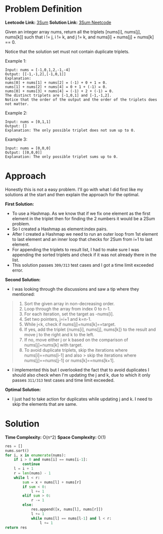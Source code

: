 # Problem Definition

**Leetcode Link:** [3Sum](https://leetcode.com/problems/3sum/submissions/1366345932/)
**Solution Link:** [3Sum Neetcode](https://www.youtube.com/watch?v=jzZsG8n2R9A)

Given an integer array nums, return all the triplets [nums[i], nums[j], nums[k]] such that i != j, i != k, and j != k, and nums[i] + nums[j] + nums[k] == 0.

Notice that the solution set must not contain duplicate triplets.

Example 1:
```
Input: nums = [-1,0,1,2,-1,-4]
Output: [[-1,-1,2],[-1,0,1]]
Explanation: 
nums[0] + nums[1] + nums[2] = (-1) + 0 + 1 = 0.
nums[1] + nums[2] + nums[4] = 0 + 1 + (-1) = 0.
nums[0] + nums[3] + nums[4] = (-1) + 2 + (-1) = 0.
The distinct triplets are [-1,0,1] and [-1,-1,2].
Notice that the order of the output and the order of the triplets does not matter.
```

Example 2:
```
Input: nums = [0,1,1]
Output: []
Explanation: The only possible triplet does not sum up to 0.
```

Example 3:
```
Input: nums = [0,0,0]
Output: [[0,0,0]]
Explanation: The only possible triplet sums up to 0.
```

# Approach

Honestly this is not a easy problem. I'll go with what I did first like my solutions at the start and then explain the approach for the optimal.

**First Solution:**
- To use a Hashmap. As we know that if we fix one element as the first element in the triplet then for finding the 2 numbers it would be a 2Sum problem.
- So I created a Hashmap as element:index pairs.
- After I created a Hashmap we need to run an outer loop from 1st element to last element and an inner loop that checks for 2Sum from i+1 to last element.
- For appending the triplets to result list, I had to make sure I was appending the sorted triplets and check if it was not already there in the list.
- This solution passes `309/313` test cases and I got a time limit exceeded error.

**Second Solution:**
- I was looking through the discussions and saw a tip where they mentioned:
> 1. Sort the given array in non-decreasing order.
> 2. Loop through the array from index 0 to n-1.
> 3. For each iteration, set the target as -nums[i].
> 4. Set two pointers, j=i+1 and k=n-1.
> 5. While j<k, check if nums[j]+nums[k]==target.
> 6. If yes, add the triplet {nums[i], nums[j], nums[k]} to the result and move j to the right and k to the left.
> 7. If no, move either j or k based on the comparison of nums[j]+nums[k] with target.
> 8. To avoid duplicate triplets, skip the iterations where nums[i]==nums[i-1] and also > skip the iterations where nums[j]==nums[j-1] or nums[k]==nums[k+1].

- I implemented this but I overlooked the fact that to avoid duplicates I should also check when I'm updating the j and k, due to which it only passes `311/313` test cases and time limit exceeded.

**Optimal Solution:**
- I just had to take action for duplicates while updating j and k. I need to skip the elements that are same. 

# Solution

**Time Complexity:** O(n^2)
**Space Complexity:** O(1)

```python
res = []
nums.sort()
for i, x in enumerate(nums):
    if i > 0 and nums[i] == nums[i-1]:
        continue
    l = i + 1
    r = len(nums) - 1
    while l < r:
        sum = x + nums[l] + nums[r]
        if sum < 0:
            l += 1
        elif sum > 0:
            r -= 1
        else:
            res.append([x, nums[l], nums[r]])
            l += 1
            while nums[l] == nums[l-1] and l < r:
                l += 1
return res
```